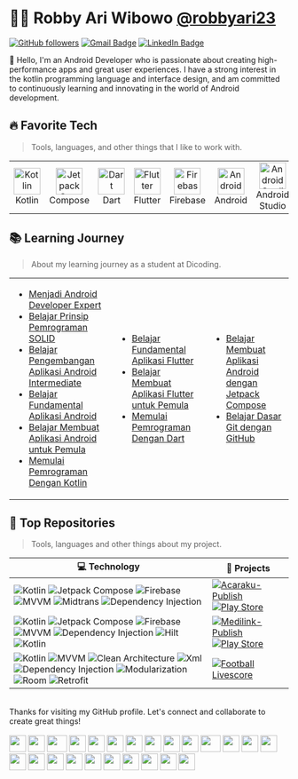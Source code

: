 # 👨‍💻 Robby Ari Wibowo [@robbyari23](https://www.instagram.com/robbyari23/)

[![GitHub followers](https://img.shields.io/github/followers/robbyari?label=Follow&style=social)](https://github.com/robbyari/?tab=follow)
[![Gmail Badge](https://img.shields.io/badge/-robbyariw23@gmail.com-c14438?style=social&logo=Gmail&logoColor=red&link=mailto:robbyariw23@gmail.com)](mailto:robbyariw23@gmail.com)
[![LinkedIn Badge](https://img.shields.io/badge/-LinkedIn-blue?style=social&logo=Linkedin&logoColor=blue&link=https://www.linkedin.com/in/robby-ari-wibowo-2baaab144/)](https://www.linkedin.com/in/robby-ari-wibowo-2baaab144/)


:wave: Hello, I'm an Android Developer who is passionate about creating high-performance apps and great user experiences. I have a strong interest in the kotlin programming language and interface design, and am committed to continuously learning and innovating in the world of Android development.

<h2 align="left" id="macropower-tech">🔥 Favorite Tech</h2>

> Tools, languages, and other things that I like to work with.

<table>
  <tr>
    <td align="center" width="96">
      <a>
        <img src="https://upload.wikimedia.org/wikipedia/commons/0/06/Kotlin_Icon.svg" width="48" height="48" alt="Kotlin" />
      </a>
      <br>Kotlin
    </td>
    <td align="center" width="96">
      <a>
        <img src="https://3.bp.blogspot.com/-VVp3WvJvl84/X0Vu6EjYqDI/AAAAAAAAPjU/ZOMKiUlgfg8ok8DY8Hc-ocOvGdB0z86AgCLcBGAsYHQ/s1600/jetpack%2Bcompose%2Bicon_RGB.png" width="48" height="48" alt="Jetpack Compose" />
      </a>
      <br>Compose
    </td>
    <td align="center" width="96">
      <a>
        <img src="https://upload.wikimedia.org/wikipedia/commons/9/91/Dart-logo-icon.svg" width="48" height="48" alt="Dart" />
      </a>
      <br>Dart
    </td>
    <td align="center" width="96">
      <a>
        <img src="https://saigontechnology.com/assets/media/Blog/flutter-what-is-it.webp" width="48" height="48" alt="Flutter" />
      </a>
      <br>Flutter
    </td>
    <td align="center" width="96">
      <a>
        <img src="https://seeklogo.com/images/F/firebase-logo-402F407EE0-seeklogo.com.png" width="48" height="48" alt="Firebase" />
      </a>
      <br>Firebase
    </td>
    <td align="center" width="96"> 
      <a>
        <img src="https://upload.wikimedia.org/wikipedia/commons/3/31/Android_robot_head.svg" width="48" height="48" alt="Android" />
      </a>
      <br>Android
    </td>
    <td align="center"  width="96">
      <a>
        <img src="https://seeklogo.com/images/A/android-studio-logo-1EE788C6EC-seeklogo.com.png" width="48" height="48" alt="Android Studio" />
      </a>
      <br>Android Studio
    </td>
  </tr>
</table>

<h2 align="left" id="macropower-tech">📚 Learning Journey</h2>

> About my learning journey as a student at Dicoding.

<table>
<tr>
<td>

<!-- BLOG-POST-LIST:START -->
- [Menjadi Android Developer Expert](https://www.dicoding.com/certificates/6RPNW6RDQP2M)
- [Belajar Prinsip Pemrograman SOLID](https://www.dicoding.com/certificates/72ZD947DJPYW)
- [Belajar Pengembangan Aplikasi Android Intermediate](https://www.dicoding.com/certificates/JLX1LMY85X72)
- [Belajar Fundamental Aplikasi Android](https://www.dicoding.com/certificates/N9ZO4NR68ZG5)
- [Belajar Membuat Aplikasi Android untuk Pemula](https://www.dicoding.com/certificates/2VX3YK754PYQ)
- [Memulai Pemrograman Dengan Kotlin](https://www.dicoding.com/certificates/MRZM4N85RXYQ)
<!-- BLOG-POST-LIST:END -->

</td>
<td>

<!-- BLOG-POST-LIST:START -->
- [Belajar Fundamental Aplikasi Flutter](https://www.dicoding.com/certificates/QLZ9Q6N37Z5D)
- [Belajar Membuat Aplikasi Flutter untuk Pemula](https://www.dicoding.com/certificates/MRZMQYKQ0PYQ)
- [Memulai Pemrograman Dengan Dart](https://www.dicoding.com/certificates/QLZ9Q7KGMZ5D)
<!-- BLOG-POST-LIST:END -->

</td>
<td>

<!-- BLOG-POST-LIST:START -->
- [Belajar Membuat Aplikasi Android dengan Jetpack Compose](https://www.dicoding.com/certificates/N9ZO6OKYRXG5)
- [Belajar Dasar Git dengan GitHub](https://www.dicoding.com/certificates/81P23383JXOY)
<!-- BLOG-POST-LIST:END -->

</td>
</tr>
</table>

<h2 align="left" id="macropower-tech">🎯 Top Repositories</h2>

> Tools, languages and other things about my project.

<!-- START OF PROFILE STACK, DO NOT REMOVE -->
| 💻 **Technology** | 🚀 **Projects** |
| - | - |
| ![Kotlin](https://img.shields.io/static/v1?label=&message=Kotlin&color=3776AB&logo=Kotlin&logoColor=FFFFFF) ![Jetpack Compose](https://img.shields.io/static/v1?label=&message=JetpackCompose&color=4EAA25&logo=jetpackcompose&logoColor=FFFFFF) ![Firebase](https://img.shields.io/static/v1?label=&message=Firebase&color=FFA116&logo=firebase&logoColor=FFFFFF) ![MVVM](https://img.shields.io/static/v1?label=&message=MVVM&color=FF5C83&logo=mvvm&logoColor=FFFFFF) ![Midtrans](https://img.shields.io/static/v1?label=&message=PaymentGateway&color=092E20&logo=midtrans&logoColor=FFFFFF) ![Dependency Injection](https://img.shields.io/static/v1?label=&message=DependencyInjection&color=009688&logo=midtrans&logoColor=FFFFFF)| [![Acaraku-Publish](https://img.shields.io/static/v1?label=&message=Acaraku-Publish&color=000605&logo=github&logoColor=FFFFFF&labelColor=000605)](https://github.com/robbyari/Acaraku-Publish) [![Play Store](https://img.shields.io/static/v1?label=&message=Acaraku&color=000605&logo=GooglePlay&logoColor=FFFFFF&labelColor=000605)](https://play.google.com/store/apps/details?id=com.robbyari.acaraku) |
| ![Kotlin](https://img.shields.io/static/v1?label=&message=Kotlin&color=3776AB&logo=Kotlin&logoColor=FFFFFF) ![Jetpack Compose](https://img.shields.io/static/v1?label=&message=JetpackCompose&color=4EAA25&logo=jetpackcompose&logoColor=FFFFFF) ![Firebase](https://img.shields.io/static/v1?label=&message=Firebase&color=FFA116&logo=firebase&logoColor=FFFFFF) ![MVVM](https://img.shields.io/static/v1?label=&message=MVVM&color=FF5C83&logo=mvvm&logoColor=FFFFFF) ![Dependency Injection](https://img.shields.io/static/v1?label=&message=DependencyInjection&color=009688&logo=midtrans&logoColor=FFFFFF) ![Hilt](https://img.shields.io/static/v1?label=&message=Hilt&color=FF5C83&logo=hilt&logoColor=FFFFFF) ![Kotlin](https://img.shields.io/static/v1?label=&message=DataStore&color=3776AB&logo=DataStore&logoColor=FFFFFF)| [![Medilink-Publish](https://img.shields.io/static/v1?label=&message=Medilink-Publish&color=000605&logo=github&logoColor=FFFFFF&labelColor=000605)](https://github.com/robbyari/Medilink-Publish) [![Play Store](https://img.shields.io/static/v1?label=&message=Medilink&color=000605&logo=GooglePlay&logoColor=FFFFFF&labelColor=000605)](https://play.google.com/store/apps/details?id=com.robbyari.monitoring) |
| ![Kotlin](https://img.shields.io/static/v1?label=&message=Kotlin&color=3776AB&logo=Kotlin&logoColor=FFFFFF) ![MVVM](https://img.shields.io/static/v1?label=&message=MVVM&color=FF5C83&logo=mvvm&logoColor=FFFFFF) ![Clean Architecture](https://img.shields.io/static/v1?label=&message=CleanArchitecture&color=FFA116&logo=cleanarchitecture&logoColor=FFFFFF) ![Xml](https://img.shields.io/static/v1?label=&message=Xml&color=3776AB&logo=xml&logoColor=FFFFFF) ![Dependency Injection](https://img.shields.io/static/v1?label=&message=DependencyInjection&color=009688&logo=midtrans&logoColor=FFFFFF) ![Modularization](https://img.shields.io/static/v1?label=&message=Modularization&color=4EAA25&logo=modularization&logoColor=FFFFFF) ![Room](https://img.shields.io/static/v1?label=&message=Room&color=FFA116&logo=room&logoColor=FFFFFF) ![Retrofit](https://img.shields.io/static/v1?label=&message=Retrofit&color=092E20&logo=retrofit&logoColor=FFFFFF) | [![Football Livescore](https://img.shields.io/static/v1?label=&message=Football-Livescore&color=000605&logo=github&logoColor=FFFFFF&labelColor=000605)](https://github.com/robbyari/FootballLivescore) |
<!-- END OF PROFILE STACK, DO NOT REMOVE -->

<!-- BLOG-POST-LIST:START -->
<br>
Thanks for visiting my GitHub profile. Let's connect and collaborate to create great things!
<!-- BLOG-POST-LIST:END -->


<div>
  <br>
    <img src="https://cultofthepartyparrot.com/parrots/hd/githubparrot.gif" width="30" height="30"/>
    <img src="https://cultofthepartyparrot.com/flags/hd/indiaparrot.gif" width="30" height="30"/>
    <img src="https://cultofthepartyparrot.com/parrots/asyncparrot.gif" width="36" height="30"/>
    <img src="https://cultofthepartyparrot.com/parrots/hd/exceptionallyfastparrot.gif" width="30" height="30"/>
    <img src="https://cultofthepartyparrot.com/parrots/hd/60fpsparrot.gif" width="30" height="30"/>
    <img src="https://cultofthepartyparrot.com/parrots/hd/jumpingparrot.gif" width="30" height="30"/>
    <img src="https://cultofthepartyparrot.com/parrots/hd/opensourceparrot.gif" width="30" height="30"/>
    <img src="https://cultofthepartyparrot.com/parrots/hd/dealwithitnowparrot.gif" width="30" height="30"/>
    <img src="https://cultofthepartyparrot.com/parrots/hd/hypnoparrotlight.gif" width="30" height="30"/>
    <img src="https://cultofthepartyparrot.com/parrots/databaseparrot.gif" width="30" height="30"/>
    <img src="https://cultofthepartyparrot.com/parrots/fixparrot.gif" width="36" height="30"/>
    <img src="https://cultofthepartyparrot.com/parrots/hd/laptop_parrot.gif" width="30" height="30"/>
    <img src="https://cultofthepartyparrot.com/parrots/hd/spinningparrot.gif" width="30" height="30"/>
    <img src="https://cultofthepartyparrot.com/parrots/hd/levitationparrot.gif" width="30" height="30"/>
    <img src="https://cultofthepartyparrot.com/parrots/hd/meldparrot.gif" width="30" height="30"/>
    <img src="https://cultofthepartyparrot.com/parrots/slomoparrot.gif" width="30" height="30"/>
    <img src="https://cultofthepartyparrot.com/parrots/hd/moonwalkingparrot.gif" width="30" height="30"/>
    <img src="https://cultofthepartyparrot.com/parrots/hd/stableparrot.gif" width="30" height="30"/>
    <img src="https://cultofthepartyparrot.com/parrots/hd/scienceparrot.gif" width="30" height="30"/>
    <img src="https://cultofthepartyparrot.com/parrots/hd/pirateparrot.gif" width="30" height="30"/>
    <img src="https://cultofthepartyparrot.com/parrots/hd/footballparrot.gif" width="30" height="30"/>
    <img src="https://cultofthepartyparrot.com/parrots/hd/illuminatiparrot.gif" width="30" height="30"/>
    <img src="https://cultofthepartyparrot.com/parrots/hd/hypnoparrotdark.gif" width="30" height="30"/>
    <img src="https://cultofthepartyparrot.com/parrots/hd/mustacheparrot.gif" width="30" height="30"/>
</div>
